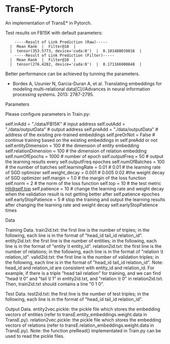 # TransE-Pytorch
An implementation of TransE* in Pytorch.

Test results on FB15K with default parameters:

        -----Result of Link Prediction (Raw)-----
      |  Mean Rank  |  Filter@10  |
      |  tensor(353.5773, device='cuda:0')  |  0.101488039816  |
        -----Result of Link Prediction (Filter)-----
      |  Mean Rank  |  Filter@10  |
      |  tensor(276.4282, device='cuda:0')  |  0.171166900848  |

Better performance can be achieved by tunning the parameters.

* Bordes A, Usunier N, Garcia-Duran A, et al. Translating embeddings for modeling multi-relational data[C]//Advances in neural information processing systems. 2013: 2787-2795.

Parameters

Please configure parameters in Train.py:

self.inAdd = "./data/FB15K"  # input address
self.outAdd = "./data/outputData"  # output address
self.preAdd = "./data/outputData"  # address of the existing pre-trained embeddings
self.preOrNot = False  # continue training based on the existing embeddings in self.preAdd or not
self.entityDimension = 100  # the dimension of entity embedding
self.relationDimension = 100  # the dimension of relation embedding
self.numOfEpochs = 1000  # number of epoch
self.outputFreq = 50  # output the learning results every self.outputFreq epoches
self.numOfBatches = 100  # the number of batches
self.learningRate = 0.01  # 0.01  # the learning rate of SGD optimizer
self.weight_decay = 0.001  # 0.005  0.02  #the weight decay of SGD optimizer
self.margin = 1.0  # the margin of the loss function
self.norm = 2  # the norm of the loss function
self.top = 10  # the test metric Hit@self.top
self.patience = 10  # change the learning rate and weight decay when the validation result is not getting better after self.patience epoches
self.earlyStopPatience = 5  # stop the training and output the learning results after changing the learning rate and weight decay self.earlyStopPatience times

Data

Training Data.
train2id.txt: the first line is the number of triples; in the following, each line is in the format of "head_id tail_id relation_id".
entity2id.txt: the first line is the number of entities; in the following, each line is in the format of "entity \t entity_id".
relation2id.txt: the first line is the number of relations; in the following, each line is in the format of "relation \t relation_id".
valid2id.txt: the first line is the number of validation triples; in the following, each line is in the format of "head_id tail_id relation_id".
Note: head_id and relation_id are consistent with entity_id and relation_id. For example, if there is a triple "head tail relation" for training, and we can find "head \t 0" and "tail \t 1" in entity2id.txt, and "relation \t 0" in relation2id.txt. Then, train2id.txt should contains a line "0 1 0".

Test Data.
test2id.txt: the first line is the number of test triples; in the following, each line is in the format of "head_id tail_id relation_id".

Output Data.
entity2vec.pickle: the pickle file which stores the embedding vectors of entities (refer to transE.entity_embeddings.weight.data in TransE.py).
relation2vec.pickle: the pickle file which stores the embedding vectors of relations (refer to transE.relation_embeddings.weight.data in TransE.py).
Note: the function preRead() implementated in Train.py can be used to read the pickle files.
